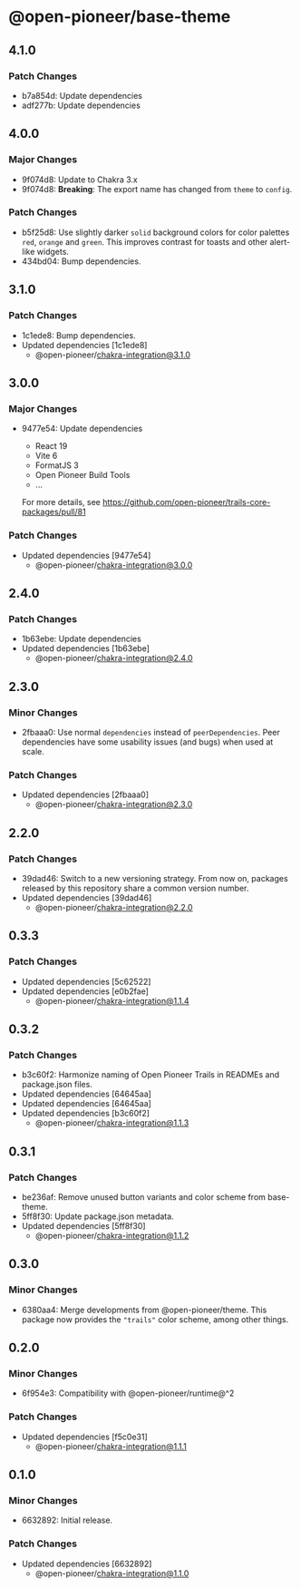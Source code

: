 # @open-pioneer/base-theme

## 4.1.0

### Patch Changes

- b7a854d: Update dependencies
- adf277b: Update dependencies

## 4.0.0

### Major Changes

- 9f074d8: Update to Chakra 3.x
- 9f074d8: **Breaking**: The export name has changed from `theme` to `config`.

### Patch Changes

- b5f25d8: Use slightly darker `solid` background colors for color palettes `red`, `orange` and `green`.
  This improves contrast for toasts and other alert-like widgets.
- 434bd04: Bump dependencies.

## 3.1.0

### Patch Changes

- 1c1ede8: Bump dependencies.
- Updated dependencies [1c1ede8]
    - @open-pioneer/chakra-integration@3.1.0

## 3.0.0

### Major Changes

- 9477e54: Update dependencies
    - React 19
    - Vite 6
    - FormatJS 3
    - Open Pioneer Build Tools
    - ...

    For more details, see https://github.com/open-pioneer/trails-core-packages/pull/81

### Patch Changes

- Updated dependencies [9477e54]
    - @open-pioneer/chakra-integration@3.0.0

## 2.4.0

### Patch Changes

- 1b63ebe: Update dependencies
- Updated dependencies [1b63ebe]
    - @open-pioneer/chakra-integration@2.4.0

## 2.3.0

### Minor Changes

- 2fbaaa0: Use normal `dependencies` instead of `peerDependencies`. Peer dependencies have some usability issues (and bugs) when used at scale.

### Patch Changes

- Updated dependencies [2fbaaa0]
    - @open-pioneer/chakra-integration@2.3.0

## 2.2.0

### Patch Changes

- 39dad46: Switch to a new versioning strategy.
  From now on, packages released by this repository share a common version number.
- Updated dependencies [39dad46]
    - @open-pioneer/chakra-integration@2.2.0

## 0.3.3

### Patch Changes

- Updated dependencies [5c62522]
- Updated dependencies [e0b2fae]
    - @open-pioneer/chakra-integration@1.1.4

## 0.3.2

### Patch Changes

- b3c60f2: Harmonize naming of Open Pioneer Trails in READMEs and package.json files.
- Updated dependencies [64645aa]
- Updated dependencies [64645aa]
- Updated dependencies [b3c60f2]
    - @open-pioneer/chakra-integration@1.1.3

## 0.3.1

### Patch Changes

- be236af: Remove unused button variants and color scheme from base-theme.
- 5ff8f30: Update package.json metadata.
- Updated dependencies [5ff8f30]
    - @open-pioneer/chakra-integration@1.1.2

## 0.3.0

### Minor Changes

- 6380aa4: Merge developments from @open-pioneer/theme.
  This package now provides the `"trails"` color scheme, among other things.

## 0.2.0

### Minor Changes

- 6f954e3: Compatibility with @open-pioneer/runtime@^2

### Patch Changes

- Updated dependencies [f5c0e31]
    - @open-pioneer/chakra-integration@1.1.1

## 0.1.0

### Minor Changes

- 6632892: Initial release.

### Patch Changes

- Updated dependencies [6632892]
    - @open-pioneer/chakra-integration@1.1.0
